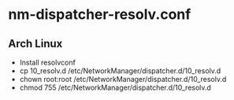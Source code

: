 # nm-dispatcher-resolv.conf

## Arch Linux
- Install resolvconf
- cp 10_resolv.d /etc/NetworkManager/dispatcher.d/10_resolv.d
- chown root:root /etc/NetworkManager/dispatcher.d/10_resolv.d
- chmod 755 /etc/NetworkManager/dispatcher.d/10_resolv.d


